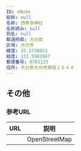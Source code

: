 ```yaml
---
ID: eNuVe
総称: null
名称: 西寒多神社
名称読み: null
別名: null
都道府県: 大分県
区域: 大分市
緯度: 33.1730853
経度: 131.5982687
郵便番号: 8701123
住所: 大分県大分市寒田１６４４
---
```


## その他

### 参考URL

| URL | 説明          |
| --- | ------------- |
|     | OpenStreetMap |
